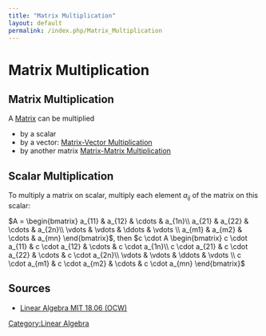 ```yaml
---
title: "Matrix Multiplication"
layout: default
permalink: /index.php/Matrix_Multiplication
---
```


# Matrix Multiplication

## Matrix Multiplication
A [Matrix](Matrix) can be multiplied
- by a scalar
- by a vector: [Matrix-Vector Multiplication](Matrix-Vector_Multiplication)
- by another matrix [Matrix-Matrix Multiplication](Matrix-Matrix_Multiplication)



## Scalar Multiplication
To multiply a matrix on scalar, multiply each element $a_{ij}$ of the matrix on this scalar:

$A = \begin{bmatrix}
a_{11} & a_{12} & \cdots & a_{1n}\\ 
a_{21} & a_{22} & \cdots & a_{2n}\\ 
\vdots & \vdots &  \ddots & \vdots \\ 
a_{m1} & a_{m2} & \cdots & a_{mn}
\end{bmatrix}$, then
$c \cdot A \begin{bmatrix}
c \cdot a_{11} & c \cdot a_{12} & \cdots & c \cdot  a_{1n}\\ 
c \cdot a_{21} & c \cdot a_{22} & \cdots & c \cdot  a_{2n}\\ 
 \vdots & \vdots &  \ddots & \vdots  \\ 
c \cdot a_{m1} & c \cdot a_{m2} & \cdots & c \cdot  a_{mn}
\end{bmatrix}$



## Sources
- [Linear Algebra MIT 18.06 (OCW)](Linear_Algebra_MIT_18.06_(OCW))

[Category:Linear Algebra](Category_Linear_Algebra)